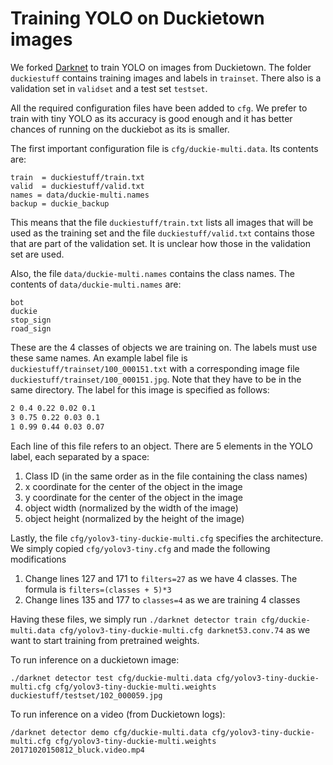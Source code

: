 # Training YOLO on Duckietown images #
We forked [Darknet](http://pjreddie.com/darknet) to train YOLO on images from Duckietown. The folder `duckiestuff` contains training images and labels in `trainset`. There also is a validation set in `validset` and a test set `testset`.

All the required configuration files have been added to `cfg`. We prefer to train with tiny YOLO as its accuracy is good enough and it has better chances of running on the duckiebot as its is smaller.

The first important configuration file is `cfg/duckie-multi.data`. Its contents are:

```classes= 4
train  = duckiestuff/train.txt
valid  = duckiestuff/valid.txt
names = data/duckie-multi.names
backup = duckie_backup
```

This means that the file `duckiestuff/train.txt` lists all images that will be used as the training set and the file `duckiestuff/valid.txt` contains those that are part of the validation set. It is unclear how those in the validation set are used.

Also, the file `data/duckie-multi.names` contains the class names. The contents of `data/duckie-multi.names` are:
```
bot
duckie
stop_sign
road_sign
```

These are the 4 classes of objects we are training on. The labels must use these same names. An example label file is `duckiestuff/trainset/100_000151.txt` with a corresponding image file `duckiestuff/trainset/100_000151.jpg`. Note that they have to be in the same directory. The label for this image is specified as follows:

```2 0.16 0.23 0.07 0.19
2 0.4 0.22 0.02 0.1
3 0.75 0.22 0.03 0.1
1 0.99 0.44 0.03 0.07
```

Each line of this file refers to an object. There are 5 elements in the YOLO label, each separated by a space:
1. Class ID (in the same order as in the file containing the class names)
2. x coordinate for the center of the object in the image
3. y coordinate for the center of the object in the image
4. object width (normalized by the width of the image)
5. object height (normalized by the height of the image)

Lastly, the file `cfg/yolov3-tiny-duckie-multi.cfg` specifies the architecture. We simply copied `cfg/yolov3-tiny.cfg` and made the following modifications
1. Change lines 127 and 171 to `filters=27` as we have 4 classes. The formula is `filters=(classes + 5)*3`
2. Change lines 135 and 177 to `classes=4` as we are training 4 classes

Having these files, we simply run `./darknet detector train cfg/duckie-multi.data cfg/yolov3-tiny-duckie-multi.cfg darknet53.conv.74` as we want to start training from pretrained weights.

To run inference on a duckietown image:

`./darknet detector test cfg/duckie-multi.data cfg/yolov3-tiny-duckie-multi.cfg cfg/yolov3-tiny-duckie-multi.weights duckiestuff/testset/102_000059.jpg`

To run inference on a video (from Duckietown logs):

`/darknet detector demo cfg/duckie-multi.data cfg/yolov3-tiny-duckie-multi.cfg cfg/yolov3-tiny-duckie-multi.weights 20171020150812_bluck.video.mp4`
